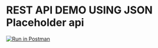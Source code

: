 # REST API DEMO USING JSON Placeholder api

[![Run in Postman](https://run.pstmn.io/button.svg)](https://god.gw.postman.com/run-collection/18873076-db3ac091-baba-457c-b0f0-c3ad4ce5c8e6?action=collection%2Ffork&source=rip_markdown&collection-url=entityId%3D18873076-db3ac091-baba-457c-b0f0-c3ad4ce5c8e6%26entityType%3Dcollection%26workspaceId%3D227be06b-dedc-41ae-a5c4-98845b46c1c2)